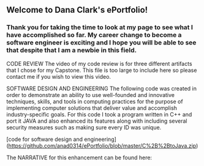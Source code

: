 ## Welcome to Dana Clark's ePortfolio!

### Thank you for taking the time to look at my page to see what I have accomplished so far.  My career change to become a software engineer is exciting and I hope you will be able to see that despite that I am a newbie in this field.

CODE REVIEW
The video of my code review is for three different artifacts that I chose for my Capstone.  This file is too large to include here so please contact me if you wish to view this video.

SOFTWARE DESIGN AND ENGINEERING
The following code was created in order to demonstrate an ability to use well-founded and innovative techniques, skills, and tools in computing practices for the purpose of implementing computer solutions that deliver value and accomplish industry-specific goals.  For this code I took a program written in C++ and port it JAVA and also enhanced its features along with including several security measures such as making sure every ID was unique. 

[code for software design and engineering] (https://github.com/anad0314/ePortfolio/blob/master/C%2B%2BtoJava.zip)

The NARRATIVE for this enhancement can be found here:
